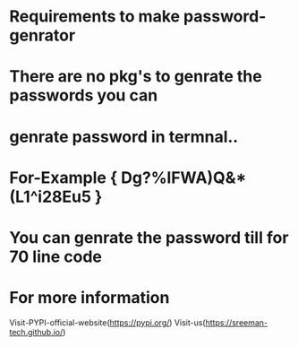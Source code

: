 # Requirements to make password-genrator

# There are no pkg's to genrate the passwords you can
# genrate password in termnal..
# For-Example { Dg?%lFWA)Q&*(L1^i28Eu5 }
# You can genrate the password till for 70 line code

# For more information

Visit-PYPI-official-website(https://pypi.org/)
Visit-us(https://sreeman-tech.github.io/)